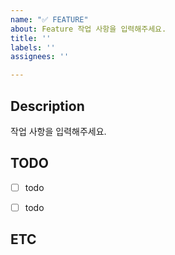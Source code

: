 ```yaml
---
name: "✅ FEATURE"
about: Feature 작업 사항을 입력해주세요.
title: ''
labels: ''
assignees: ''

---
```


## Description

작업 사항을 입력해주세요.


## TODO

- [ ] todo
- [ ] todo


## ETC
